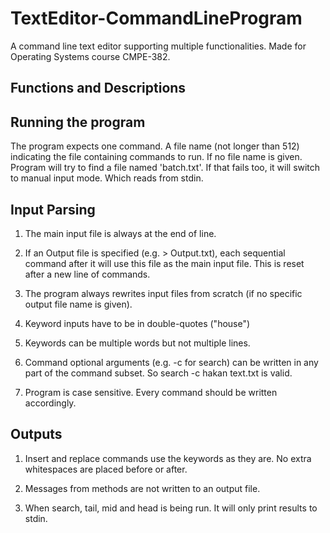 # TextEditor-CommandLineProgram
A command line text editor supporting multiple functionalities. Made for Operating Systems course CMPE-382.

## Functions and Descriptions


## Running the program

The program expects one command. A file name (not longer than 512) indicating the file containing commands to run. If no file name is given. Program will try to find a file named 'batch.txt'. If that fails too, it will switch to manual input mode. Which reads from stdin.

##

## Input Parsing
1. The main input file is always at the end of line.

2. If an Output file is specified (e.g. > Output.txt), each sequential command after it will use this file as the main input file. This is reset after a new line of commands.

3. The program always rewrites input files from scratch (if no specific output file name is given).

4. Keyword inputs have to be in double-quotes ("house")

5. Keywords can be multiple words but not multiple lines.

6. Command optional arguments (e.g. -c for search) can be written in any part of the command subset. So search -c hakan text.txt is valid.

7. Program is case sensitive. Every command should be written accordingly.

## Outputs
1. Insert and replace commands use the keywords as they are. No extra whitespaces are placed before or after.

2. Messages from methods are not written to an output file. 

3. When search, tail, mid and head is being run. It will only print results to stdin. 